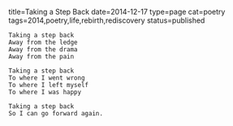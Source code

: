 title=Taking a Step Back
date=2014-12-17
type=page
cat=poetry
tags=2014,poetry,life,rebirth,rediscovery
status=published
~~~~~~
Taking a step back
Away from the ledge
Away from the drama
Away from the pain

Taking a step back
To where I went wrong
To where I left myself
To where I was happy

Taking a step back
So I can go forward again.
